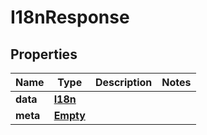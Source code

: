 
# I18nResponse

## Properties
Name | Type | Description | Notes
------------ | ------------- | ------------- | -------------
**data** | [**I18n**](I18n.md) |  | 
**meta** | [**Empty**](Empty.md) |  | 



